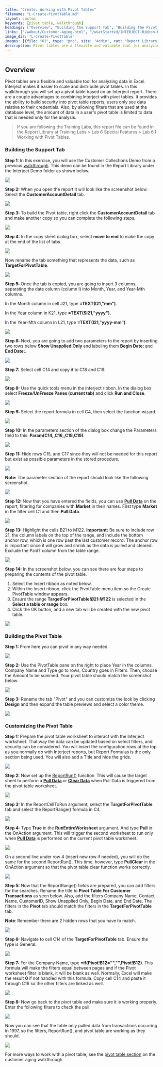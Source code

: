 ```yaml
---
title: "Create: Working with Pivot Tables"
filename: "L-Create-PivotTable.md"
layout: custom
keywords: [pivot table, walkthrough]
headings: ["Overview", "Building the Support Tab", "Building the Pivot Table", "Customizing the Pivot Table"]
links: ["/wAbout/Customer-Aging.html", "/wGetStarted/INTERJECT-Ribbon-Menu-Items.html#pull-data", "/wIndex/ReportRun.html", "/wGetStarted/INTERJECT-Ribbon-Menu-Items.html", "/wGetStarted/INTERJECT-Ribbon-Menu-Items.html", "/wGetStarted/INTERJECT-Ribbon-Menu-Items.html#pull-data", "/wAbout/Customer-Aging.html#CustomerAging-pivot"]
image_dir: "L-Create-PivotTable"
images: [{file: "01", type: "png", site: "Addin", cat: "Report Library", sub: "", report: "Interject Customer Collections", ribbon: "Simple", config: ""}, {file: "02", type: "png", site: "Addin", cat: "Report", sub: "", report: "Customer Aging Summary", ribbon: "", config: ""}, {file: "03", type: "png", site: "Excel", cat: "Right Click Menu", sub: "", report: "Customer Aging Summary", ribbon: "", config: ""}, {file: "04", type: "png", site: "Excel", cat: "Right Click Menu", sub: "Move or Copy", report: "Customer Aging Summary", ribbon: "", config: ""}, {file: "05", type: "png", site: "Addin", cat: "Report", sub: "", report: "Customer Aging Summary", ribbon: "", config: ""}, {file: "06", type: "png", site: "Addin", cat: "Report", sub: "", report: "Customer Aging Summary", ribbon: "", config: ""}, {file: "07", type: "jpg", site: "Addin", cat: "Report", sub: "", report: "Customer Aging Summary", ribbon: "", config: ""}, {file: "08", type: "jpg", site: "Addin", cat: "Report", sub: "", report: "Customer Aging Summary", ribbon: "", config: ""}, {file: "09", type: "jpg", site: "Addin", cat: "Quick Tools", sub: "", report: "Customer Aging Summary", ribbon: "Advanced", config: ""}, {file: "10", type: "jpg", site: "Excel", cat: "Function Wizard", sub: "", report: "Customer Aging Summary", ribbon: "", config: "Yes"}, {file: "11", type: "jpg", site: "Excel", cat: "Function Wizard", sub: "", report: "Customer Aging Summary", ribbon: "", config: "Yes"}, {file: "12", type: "jpg", site: "Excel", cat: "Right Click Menu", sub: "", report: "Customer Aging Summary", ribbon: "", config: ""}, {file: "13", type: "jpg", site: "Addin", cat: "Report", sub: "", report: "Customer Aging Summary", ribbon: "", config: ""}, {file: "14", type: "jpg", site: "Addin", cat: "Pull Data", sub: "", report: "Customer Aging Summary", ribbon: "Advanced", config: ""}, {file: "14b", type: "png", site: "Addin", cat: "Report", sub: "", report: "", ribbon: "", config: ""}, {file: "15", type: "png", site: "Excel", cat: "Insert", sub: "PivotTable", report: "", ribbon: "", config: ""}, {file: "16", type: "png", site: "Excel", cat: "PivotTable", sub: "", report: "", ribbon: "", config: ""}, {file: "17", type: "png", site: "Excel", cat: "PivotTable", sub: "", report: "", ribbon: "", config: ""}, {file: "17b", type: "png", site: "Excel", cat: "PivotTable", sub: "", report: "", ribbon: "", config: ""}, {file: "18", type: "png", site: "Addin", cat: "Report", sub: "", report: "Customer Account Detail", ribbon: "", config: "Yes"}, {file: "19", type: "png", site: "Excel", cat: "Function Wizard", sub: "", report: "Customer Account Detail", ribbon: "", config: "Yes"}, {file: "20", type: "png", site: "Excel", cat: "Function Wizard", sub: "", report: "Customer Account Detail", ribbon: "", config: "Yes"}, {file: "21", type: "png", site: "Excel", cat: "Function Wizard", sub: "", report: "Customer Account Detail", ribbon: "", config: "Yes"}, {file: "22", type: "png", site: "Excel", cat: "Function Wizard", sub: "", report: "Customer Account Detail", ribbon: "", config: "Yes"}, {file: "23", type: "png", site: "Addin", cat: "Report", sub: "", report: "Pivot Table For Customer Transactions", ribbon: "", config: "Yes"}, {file: "23b", type: "png", site: "Addin", cat: "Report", sub: "", report: "Customer Account Detail", ribbon: "", config: "Yes"}, {file: "24", type: "png", site: "Addin", cat: "Report", sub: "", report: "Customer Account Detail", ribbon: "", config: "Yes"}, {file: "25", type: "png", site: "Addin", cat: "Pull Data", sub: "", report: "Customer Account Detail", ribbon: "Simple", config: "Yes"}, {file: "26", type: "png", site: "Addin", cat: "Report", sub: "", report: "Pivot Table For Customer Transactions", ribbon: "", config: ""}]
description: Pivot tables are a flexible and valuable tool for analyzing data in Excel. Interject makes it easier to scale and distribute pivot tables. In this walkthrough you will set up a pivot table based on an Interject report.
---
```

* * *

## Overview

Pivot tables are a flexible and valuable tool for analyzing data in Excel. Interject makes it easier to scale and distribute pivot tables. In this walkthrough you will set up a pivot table based on an Interject report. There are a couple advantages to combining Interject with pivot tables. It provides the ability to build security into pivot table reports, users only see data relative to their credentials. Also, by allowing filters that are used at the database level, the amount of data in a user's pivot table is limited to data that is needed only for the analysis.

<blockquote class=lab_info>
 If you are following the Training Labs, this report file can be found in the Report Library at Training Labs > Lab 6 Special Features > Lab 6.1 Working with Pivot Tables.
</blockquote>

### Building the Support Tab

**Step 1:** In this exercise, you will use the Customer Collections Demo from a previous [walkthrough](/wAbout/Customer-Aging.html). This demo can be found in the Report Library under the Interject Demo folder as shown below.

![](/images/L-Create-PivotTable/01.png)
<br>

**Step 2:** When you open the report it will look like the screenshot below. Select the **CustomerAccountDetail** tab.

![](/images/L-Create-PivotTable/02.png)
<br>

**Step 3:** To build the Pivot table, right click the **CustomerAccountDetail** tab and make another copy so you can complete the following steps.

![](/images/L-Create-PivotTable/03.png)
<br>

**Step 4:** In the copy sheet dialog box, select **move to end** to make the copy at the end of the list of tabs.

![](/images/L-Create-PivotTable/04.png)
<br>

Now rename the tab something that represents the data, such as **TargetForPivotTable**.

![](/images/L-Create-PivotTable/05.png)
<br>

**Step 5:** Once the tab is copied, you are going to insert 3 columns, separating the date column (column I) into Month, Year, and Year-Mth columns.

In the Month column in cell J21, type **=TEXT(I21,\"mm\")**.

In the Year column in K21, type **=TEXT($I21,\"yyyy\")**.

In the Year-Mth column in L21, type **=TEXT(I21,\"yyyy-mm\")**.

![](/images/L-Create-PivotTable/06.png)
<br>

**Step 6:** Next, you are going to add two parameters to the report by inserting two rows below **Show Unapplied Only** and labeling them **Begin Date:** and **End Date:**.

![](/images/L-Create-PivotTable/07.jpg)
<br>

**Step 7:** Select cell C14 and copy it to C18 and C19.

![](/images/L-Create-PivotTable/08.jpg)
<br>

**Step 8:** Use the quick tools menu in the interject ribbon. In the dialog box select **Freeze/UnFreeze Panes (current tab)** and click **Run and Close**.

![](/images/L-Create-PivotTable/09.jpg)
<br>

**Step 9:** Select the report formula in cell C4, then select the function wizard.

![](/images/L-Create-PivotTable/10.jpg)
<br>

**Step 10:** In the parameters section of the dialog box change the Parameters field to this: **Param(C14,,C16,,C18,C19)**.

![](/images/L-Create-PivotTable/11.jpg)
<br>

**Step 11:** Hide rows C15, and C17 since they will not be needed for this report but exist as possible parameters in the stored procedure.

![](/images/L-Create-PivotTable/12.jpg)
<br>

**Note:** The parameter section of the report should look like the following screenshot.

![](/images/L-Create-PivotTable/13.jpg)
<br>

**Step 12:** Now that you have entered the fields, you can use [**Pull Data**](/wGetStarted/INTERJECT-Ribbon-Menu-Items.html#pull-data) on the report, filtering for companies with **Market** in their names. First type **Market** in the filter cell C1 and then **Pull Data**.

![](/images/L-Create-PivotTable/14.jpg)
<br>

**Step 13:** Highlight the cells B21 to M122. **Important:** Be sure to include row 21, the column labels on the top of the range, and include the bottom anchor row, which is one row past the last customer record. The anchor row is important since it will grow and shrink as the data is pulled and cleared. Exclude the Paid? column from the table range.

![](/images/L-Create-PivotTable/14b.png)
<br>

**Step 14:** In the screenshot below, you can see there are four steps to preparing the contents of the pivot table.

1. Select the Insert ribbon as noted below.
2. Within the Insert ribbon, click the PivotTable menu item so the Create PivotTable window appears.
3. Ensure the range **TargetForPivotTable!$B$21:$M$122** is selected in the **Select a table or range** box.
4. Click the OK button, and a new tab will be created with the new pivot table.

![](/images/L-Create-PivotTable/15.png)
<br>

### Building the Pivot Table

**Step 1:** From here you can pivot in any way needed.

![](/images/L-Create-PivotTable/16.png)
<br>

**Step 2:** Use the PivotTable pane on the right to place Year in the columns. Company Name and Type go to rows, Country goes in Filters. Then, choose the Amount to be summed. Your pivot table should match the screenshot below.

![](/images/L-Create-PivotTable/17.png)
<br>

**Step 3:** Rename the tab "Pivot" and you can customize the look by clicking **Design** and then expand the table previews and select a color theme.

![](/images/L-Create-PivotTable/17b.png)
<br>

### Customizing the Pivot Table

**Step 1:** Prepare the pivot table worksheet to interact with the Interject worksheet. That way the data can be updated based on select filters, and security can be considered. You will insert the configuration rows at the top as you normally do with Interject reports, but Report Formulas is the only section being used. You will also add a Title and hide the grids.

![](/images/L-Create-PivotTable/18.png)
<br>

**Step 2:** Now set up the [ReportRun()](/wIndex/ReportRun.html) function. This will cause the target sheet to perform a [**Pull Data**](/wGetStarted/INTERJECT-Ribbon-Menu-Items.html) or [**Clear Data**](/wGetStarted/INTERJECT-Ribbon-Menu-Items.html) when Pull Data is triggered from the pivot table worksheet.

![](/images/L-Create-PivotTable/19.png)
<br>

**Step 3:** In the ReportCellToRun argument, select the **TargetForPivotTable** tab and select the ReportRange() formula in C4.

![](/images/L-Create-PivotTable/20.png)
<br>

**Step 4:** Type **True** in the **RunEntireWorksheet** argument. And type **Pull** in the OnAction argument. This will trigger the second worksheet to run only when [**Pull Data**](/wGetStarted/INTERJECT-Ribbon-Menu-Items.html#pull-data) is performed on the current pivot table worksheet.

![](/images/L-Create-PivotTable/21.png)
<br>

On a second line under row 4 (insert new row if needed), you will do the same for the second ReportRun(). This time, however, type **PullClear** in the OnAction argument so that the pivot table clear function works correctly.

![](/images/L-Create-PivotTable/22.png)
<br>

**Step 5:** Now that the ReportRange() fields are prepared, you can add filters for the searches. Rename the title to **Pivot Table For Customer Transactions** as seen below. Also, add the filters Company Name, Contact Name, CustomerID, Show Unapplied Only, Begin Date, and End Date. The filters in the **Pivot** tab should match the filters in the **TargetForPivotTable** tab.

**Note**: Remember there are 2 hidden rows that you have to match.

![](/images/L-Create-PivotTable/23.png)
<br>

**Step 6:** Navigate to cell C14 of the **TargetForPivotTable** tab. Ensure the type is General.

![](/images/L-Create-PivotTable/23b.png)
<br>

**Step 7:** For the Company Name, type **=if(Pivot!B12=\"\",\"\",Pivot!B12)**. This formula will make the filters equal between pages and if the Pivot worksheet filter is blank, it will be blank as well. Normally, Excel will make the result **0** if not handled with this formula. Copy cell C14 and paste it through C19 so the other filters are linked as well.

![](/images/L-Create-PivotTable/24.png)
<br>

**Step 8:** Now go back to the pivot table and make sure it is working properly. Enter the following filters to check the pull.

![](/images/L-Create-PivotTable/25.png)
<br>

Now you can see that the table only pulled data from transactions occurring in 1997, so the filters, ReportRun(), and pivot table are working as they should.

![](/images/L-Create-PivotTable/26.png)
<br>

For more ways to work with a pivot table, see the [pivot table section](/wAbout/Customer-Aging.html#CustomerAging-pivot) on the customer aging walkthrough.
